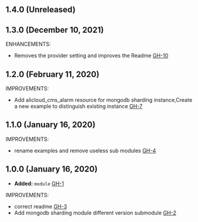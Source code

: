 ## 1.4.0 (Unreleased)
## 1.3.0 (December 10, 2021)

ENHANCEMENTS:

- Removes the provider setting and improves the Readme [GH-10](https://github.com/terraform-alicloud-modules/terraform-alicloud-mongodb-sharding/pull/10)

## 1.2.0 (February 11, 2020)

IMPROVEMENTS:

- Add alicloud_cms_alarm resource for mongodb sharding instance,Create a new example to distinguish existing instance [GH-7](https://github.com/terraform-alicloud-modules/terraform-alicloud-mongodb-sharding/pull/7)

## 1.1.0 (January 16, 2020)

IMPROVEMENTS:

- rename examples and remove useless sub modules [GH-4](https://github.com/terraform-alicloud-modules/terraform-alicloud-mongodb-sharding/pull/4)

## 1.0.0 (January 16, 2020)

- **Added:** `module` [GH-1](https://github.com/terraform-alicloud-modules/terraform-alicloud-mongodb-sharding/pull/1)

IMPROVEMENTS:

- correct readme [GH-3](https://github.com/terraform-alicloud-modules/terraform-alicloud-mongodb-sharding/pull/3)
- Add mongodb sharding module different version submodule [GH-2](https://github.com/terraform-alicloud-modules/terraform-alicloud-mongodb-sharding/pull/2)
